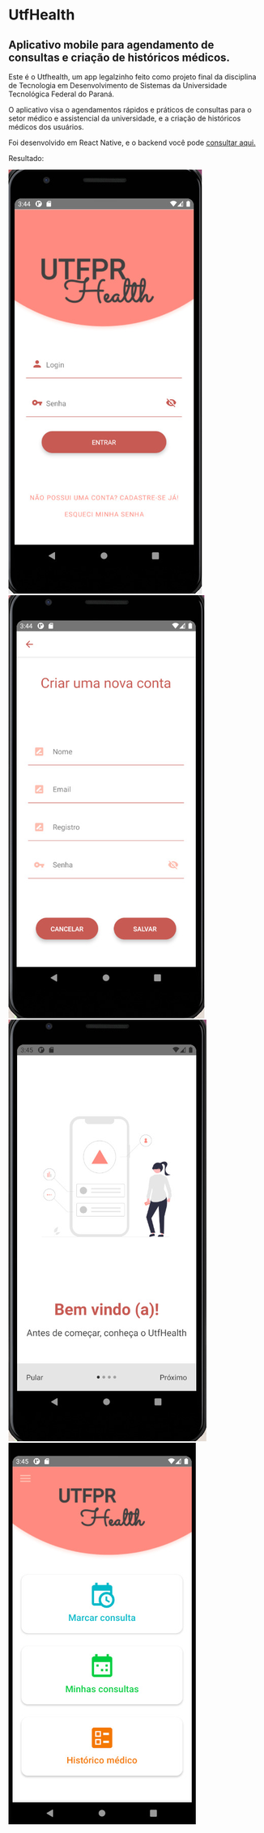 # UtfHealth

## Aplicativo mobile para agendamento de consultas e criação de históricos médicos.

Este é o Utfhealth, um app legalzinho feito como projeto final da disciplina de Tecnologia em Desenvolvimento de Sistemas da Universidade Tecnológica Federal do Paraná. 

O aplicativo visa o agendamentos rápidos e práticos de consultas para o setor médico e assistencial da universidade, e a criação de históricos médicos dos usuários. 

Foi desenvolvido em React Native, e o backend você pode <a href="https://github.com/BarbaraLest/API-UtfHealth/">consultar aqui.</a>

Resultado:

<img src="https://raw.githubusercontent.com/BarbaraLest/UtfHealth/main/assets/screenshots/1.jpg">

<img src="https://raw.githubusercontent.com/BarbaraLest/UtfHealth/main/assets/screenshots/2.jpg">

<img src="https://raw.githubusercontent.com/BarbaraLest/UtfHealth/main/assets/screenshots/3.jpg">

<img src="https://raw.githubusercontent.com/BarbaraLest/UtfHealth/main/assets/screenshots/4.jpg">
